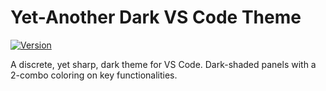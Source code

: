 # Yet-Another Dark VS Code Theme

[![Version](https://vsmarketplacebadge.apphb.com/version/sonqo42.vscode-theme-sonqo.svg)](https://marketplace.visualstudio.com/items?itemName=sonqo42.vscode-theme-sonqo)

A discrete, yet sharp, dark theme for VS Code. Dark-shaded panels with a 2-combo coloring on key functionalities.
